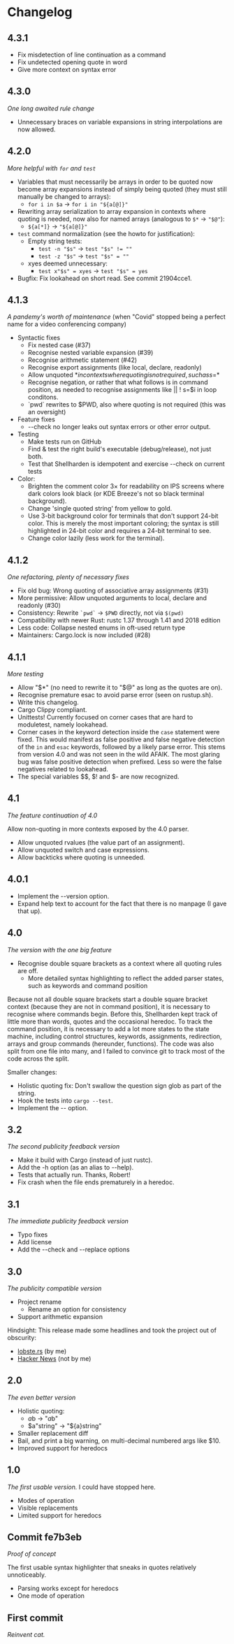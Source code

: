 # Changelog

## 4.3.1

* Fix misdetection of line continuation as a command
* Fix undetected opening quote in word
* Give more context on syntax error

## 4.3.0

*One long awaited rule change*

* Unnecessary braces on variable expansions in string interpolations are now
  allowed.

## 4.2.0

*More helpful with `for` and `test`*

* Variables that must necessarily be arrays in order to be quoted now become
  array expansions instead of simply being quoted
  (they must still manually be changed to arrays):
  * `for i in $a` → `for i in "${a[@]}"`
* Rewriting array serialization to array expansion in contexts where quoting
  is needed, now also for named arrays
  (analogous to `$*` → `"$@"`):
  * `${a[*]}` → `"${a[@]}"`
* `test` command normalization (see the howto for justification):
  * Empty string tests:
    * `test -n "$s"` → `test "$s" != ""`
    * `test -z "$s"` → `test "$s" = ""`
  * xyes deemed unnecessary:
    * `test x"$s" = xyes` → `test "$s" = yes`
* Bugfix: Fix lookahead on short read. See commit 21904cce1.

## 4.1.3

*A pandemy's worth of maintenance*
(when "Covid" stopped being a perfect name for a video conferencing company)

* Syntactic fixes
  * Fix nested case (#37)
  * Recognise nested variable expansion (#39)
  * Recognise arithmetic statement (#42)
  * Recognise export assignments (like local, declare, readonly)
  * Allow unquoted $* in contexts where quoting is not required, such as s=$*
  * Recognise negation, or rather that what follows is in command position,
    as needed to recognise assignments like || ! s=$i in loop conditons.
  * \`pwd\` rewrites to $PWD, also where quoting is not required
    (this was an oversight)
* Feature fixes
  * --check no longer leaks out syntax errors or other error output.
* Testing
  * Make tests run on GitHub
  * Find & test the right build's executable (debug/release), not just both.
  * Test that Shellharden is idempotent and exercise --check on current tests
* Color:
  * Brighten the comment color 3× for readability on IPS screens where dark
    colors look black (or KDE Breeze's not so black terminal background).
  * Change 'single quoted string' from yellow to gold.
  * Use 3-bit background color for terminals that don't support 24-bit color.
    This is merely the most important coloring; the syntax is still
    highlighted in 24-bit color and requires a 24-bit terminal to see.
  * Change color lazily (less work for the terminal).

## 4.1.2

*One refactoring, plenty of necessary fixes*

* Fix old bug: Wrong quoting of associative array assignments (#31)
* More permissive: Allow unquoted arguments to local, declare and readonly (#30)
* Consistency: Rewrite `` `pwd` `` → `$PWD` directly, not via `$(pwd)`
* Compatibility with newer Rust: rustc 1.37 through 1.41 and 2018 edition
* Less code: Collapse nested enums in oft-used return type
* Maintainers: Cargo.lock is now included (#28)

## 4.1.1

*More testing*

* Allow "$*" (no need to rewrite it to "$@" as long as the quotes are on).
* Recognise premature esac to avoid parse error (seen on rustup.sh).
* Write this changelog.
* Cargo Clippy compliant.
* Unittests! Currently focused on corner cases that are hard to moduletest,
  namely lookahead.
* Corner cases in the keyword detection inside the `case` statement were fixed.
  This would manifest as false positive and false negative detection of the `in`
  and `esac` keywords, followed by a likely parse error.
  This stems from version 4.0 and was not seen in the wild AFAIK.
  The most glaring bug was false positive detection when prefixed.
  Less so were the false negatives related to lookahead.
* The special variables $$, $! and $- are now recognized.

## 4.1

*The feature continuation of 4.0*

Allow non-quoting in more contexts exposed by the 4.0 parser.

* Allow unquoted rvalues (the value part of an assignment).
* Allow unquoted switch and case expressions.
* Allow backticks where quoting is unneeded.

## 4.0.1

* Implement the --version option.
* Expand help text to account for the fact that there is no manpage (I gave that up).

## 4.0

*The version with the one big feature*

* Recognise double square brackets as a context where all quoting rules are off.
    * More detailed syntax highlighting to reflect the added parser states, such as keywords and command position

Because not all double square brackets start a double square bracket context
(because they are not in command position),
it is necessary to recognise where commands begin.
Before this, Shellharden kept track of little more than words, quotes and the occasional heredoc.
To track the command position, it is necessary to add a lot more states to the state machine, including control structures, keywords, assignments, redirection, arrays and group commands (hereunder, functions).
The code was also split from one file into many, and I failed to convince git to track most of the code across the split.

Smaller changes:

* Holistic quoting fix: Don't swallow the question sign glob as part of the string.
* Hook the tests into `cargo --test`.
* Implement the -- option.

## 3.2

*The second publicity feedback version*

* Make it build with Cargo (instead of just rustc).
* Add the -h option (as an alias to --help).
* Tests that actually run. Thanks, Robert!
* Fix crash when the file ends prematurely in a heredoc.

## 3.1

*The immediate publicity feedback version*

* Typo fixes
* Add license
* Add the --check and --replace options

## 3.0

*The publicity compatible version*

* Project rename
    * Rename an option for consistency
* Support arithmetic expansion

Hindsight: This release made some headlines and took the project out of obscurity:

* [lobste.rs](https://lobste.rs/s/4jegyk/how_do_things_safely_bash) (by me)
* [Hacker News](https://news.ycombinator.com/item?id=17057596) (not by me)

## 2.0

*The even better version*

* Holistic quoting:
    * $a$b → "$a$b"
    * $a"string" → "${a}string"
* Smaller replacement diff
* Bail, and print a big warning, on multi-decimal numbered args like $10.
* Improved support for heredocs

## 1.0

*The first usable version.* I could have stopped here.

* Modes of operation
* Visible replacements
* Limited support for heredocs

## Commit fe7b3eb

*Proof of concept*

The first usable syntax highlighter that
sneaks in quotes relatively unnoticeably.

* Parsing works except for heredocs
* One mode of operation

## First commit

*Reinvent cat.*
